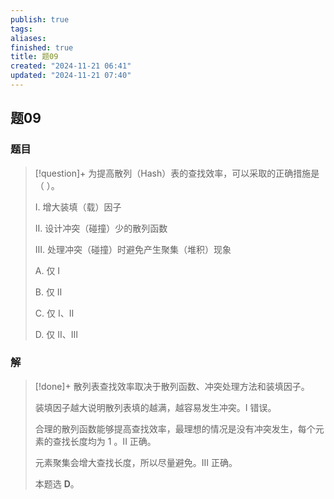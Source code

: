```yaml
---
publish: true
tags: 
aliases: 
finished: true
title: 题09
created: "2024-11-21 06:41"
updated: "2024-11-21 07:40"
---
```

## 题09
### 题目
> [!question]+
> 为提高散列（Hash）表的查找效率，可以采取的正确措施是（ ）。
> 
> Ⅰ. 增大装填（载）因子
> 
> Ⅱ. 设计冲突（碰撞）少的散列函数
> 
> Ⅲ. 处理冲突（碰撞）时避免产生聚集（堆积）现象
> 
> A. 仅 Ⅰ
> 
> B. 仅 Ⅱ
> 
> C. 仅 Ⅰ、Ⅱ
> 
> D. 仅 Ⅱ、Ⅲ
### 解
> [!done]+
> 散列表查找效率取决于散列函数、冲突处理方法和装填因子。
> 
> 装填因子越大说明散列表填的越满，越容易发生冲突。I 错误。
> 
> 合理的散列函数能够提高查找效率，最理想的情况是没有冲突发生，每个元素的查找长度均为 $1$ 。II 正确。
> 
> 元素聚集会增大查找长度，所以尽量避免。III 正确。
> 
> 本题选 **D**。